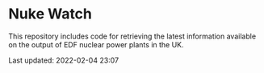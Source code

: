 # Nuke Watch

This repository includes code for retrieving the latest information available on the output of EDF nuclear power plants in the UK.

Last updated: 2022-02-04 23:07